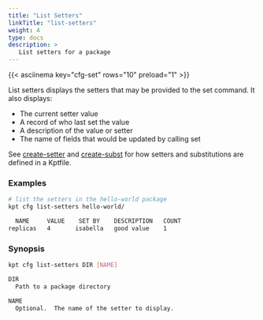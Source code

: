 ```yaml
---
title: "List Setters"
linkTitle: "list-setters"
weight: 4
type: docs
description: >
   List setters for a package
---
```

<!--mdtogo:Short
    List setters for a package
-->

{{< asciinema key="cfg-set" rows="10" preload="1" >}}

List setters displays the setters that may be provided to the set command.
It also displays:

- The current setter value
- A record of who last set the value
- A description of the value or setter
- The name of fields that would be updated by calling set

See [create-setter] and [create-subst] for how setters and substitutions
are defined in a Kptfile.

### Examples
<!--mdtogo:Examples-->
```sh
# list the setters in the hello-world package
kpt cfg list-setters hello-world/

  NAME     VALUE    SET BY    DESCRIPTION   COUNT  
replicas   4       isabella   good value    1
```
<!--mdtogo-->

### Synopsis
<!--mdtogo:Long-->
```sh
kpt cfg list-setters DIR [NAME]

DIR
  Path to a package directory

NAME
  Optional.  The name of the setter to display.
```
<!--mdtogo-->

[create-setter]: /reference/cfg/create-setter/
[create-subst]:/reference/cfg/create-subst/
